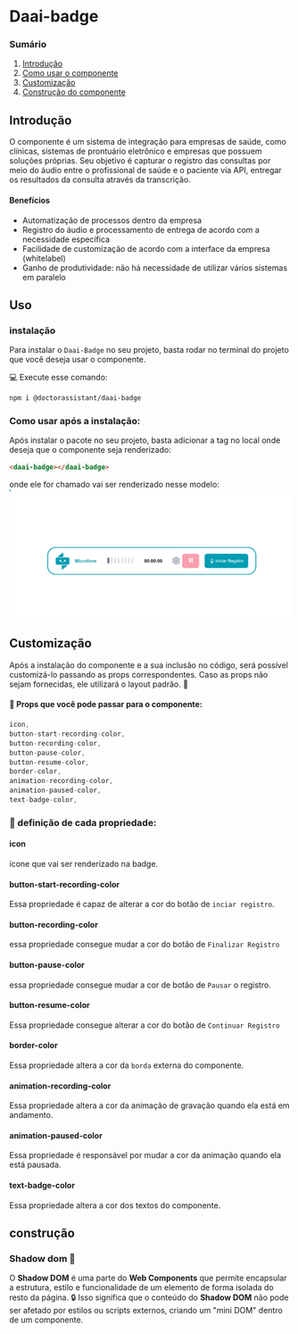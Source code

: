 # Daai-badge
### Sumário
1. [Introdução](#introdução)
2. [Como usar o componente](#uso)
4. [Customização](#customização)
5. [Construção do componente](#construção)


## Introdução
O componente é um sistema de integração para empresas de saúde, como clínicas, sistemas de prontuário eletrônico e empresas que possuem soluções próprias. Seu objetivo é capturar o registro das consultas por meio do áudio entre o profissional de saúde e o paciente via API, entregar os resultados da consulta através da transcrição.

 #### Benefícios
- Automatização de processos dentro da empresa
- Registro do áudio e processamento de entrega de acordo com a necessidade específica
- Facilidade de customização de acordo com a interface da empresa (whitelabel)
- Ganho de produtividade: não há necessidade de utilizar vários sistemas em paralelo

## Uso
### instalação
Para instalar o `Daai-Badge` no seu projeto, basta rodar no terminal do projeto que você deseja usar o componente.

💻 Execute esse comando:

```bash
npm i @doctorassistant/daai-badge
```
### Como usar após a instalação:

Após instalar o pacote no seu projeto, basta adicionar a tag <daai-badge> no local onde deseja que o componente seja renderizado:


``` html
<daai-badge></daai-badge>
```
onde ele for chamado vai ser renderizado nesse modelo:
![alt text](readme_component_layout.png)

## Customização
  Após a instalação do componente e a sua inclusão no código, será possível customizá-lo passando as props correspondentes. Caso as props não sejam fornecidas, ele utilizará o layout padrão. 🎨
  #### 📂 Props que você pode passar para o componente:
  ```js
 icon,
 button-start-recording-color,
 button-recording-color,
 button-pause-color,
 button-resume-color,
 border-color,
 animation-recording-color,
 animation-paused-color,
 text-badge-color,
  ```
### 🔎 definição de cada propriedade:

 #### icon
 ícone que vai ser renderizado na badge.
 #### button-start-recording-color
 Essa propriedade é capaz de alterar a cor do botão de `inciar registro`.

 #### button-recording-color
essa propriedade consegue mudar a cor do botão de `Finalizar Registro`

 #### button-pause-color
 essa propriedade consegue mudar a cor de botão de `Pausar` o registro.

 #### button-resume-color
 Essa propriedade consegue alterar a cor do botão de ` Continuar Registro `

 #### border-color
 Essa propriedade altera a cor da `borda` externa do componente.
 #### animation-recording-color
 Essa propriedade altera a cor da animação de gravação quando ela está em andamento.

 #### animation-paused-color

 Essa propriedade é responsável por mudar a cor da animação quando ela está pausada.

#### text-badge-color

 Essa propriedade altera a cor dos textos do componente.

## construção


### Shadow dom 👻
O **Shadow DOM** é uma parte do **Web Components** que permite encapsular a estrutura, estilo e funcionalidade de um elemento de forma isolada do resto da página. 🔒 Isso significa que o conteúdo do **Shadow DOM** não pode ser afetado por estilos ou scripts externos, criando um "mini DOM" dentro de um componente.
